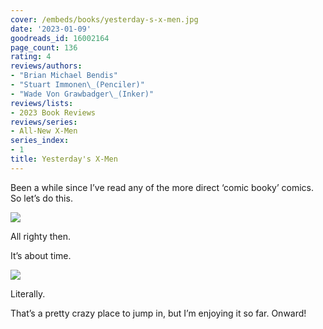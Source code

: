 ```yaml
---
cover: /embeds/books/yesterday-s-x-men.jpg
date: '2023-01-09'
goodreads_id: 16002164
page_count: 136
rating: 4
reviews/authors:
- "Brian Michael Bendis"
- "Stuart Immonen\_(Penciler)"
- "Wade Von Grawbadger\_(Inker)"
reviews/lists:
- 2023 Book Reviews
reviews/series:
- All-New X-Men
series_index:
- 1
title: Yesterday's X-Men
---
```

Been a while since I’ve read any of the more direct ‘comic booky’ comics. So let’s do this. 

![](/embeds/books/attachments/all-new-x-men-1-d8bba3.png)

All righty then. 

<!--more-->

It’s about time. 

![](/embeds/books/attachments/all-new-x-men-1-03e15e.png)

Literally. 

That’s a pretty crazy place to jump in, but I’m enjoying it so far. Onward!
